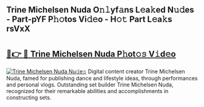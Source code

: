 ## Trine Michelsen Nuda O𝚗𝚕yf𝚊ns L𝚎a𝚔ed N𝚞𝚍es - Part-pYF P𝚑𝚘tos Vi𝚍𝚎o - H𝚘𝚝 Part L𝚎a𝚔s rsVxX

# <h2><a href="http://kf8dtud.oniu.top/?m=Trine+Michelsen+Nuda">🔗👉 🔴 Trine Michelsen Nuda P𝚑ot𝚘𝚜 V𝚒d𝚎o</a></h2>

[![Trine Michelsen Nuda Nu𝚍e𝚜](https://i.imgur.com/0qMVB7G.gif)](http://kf8dtud.oniu.top/?m=Trine+Michelsen+Nuda)
Digital content creator Trine Michelsen Nuda, famed for publishing dance and lifestyle ideas, through performances and personal vlogs. Outstanding set builder Trine Michelsen Nuda, recognized for their remarkable abilities and accomplishments in constructing sets.  
